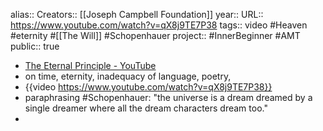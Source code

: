 alias::
Creators:: [[Joseph Campbell Foundation]] 
year:: 
URL:: https://www.youtube.com/watch?v=qX8j9TE7P38
tags:: video #Heaven #eternity #[[The Will]] #Schopenhauer 
project:: #InnerBeginner #AMT 
public:: true

- [The Eternal Principle - YouTube](https://www.youtube.com/watch?v=qX8j9TE7P38)
- on time, eternity, inadequacy of language, poetry,
- {{video https://www.youtube.com/watch?v=qX8j9TE7P38}}
- paraphrasing #Schopenhauer: "the universe is a dream dreamed by a single dreamer where all the dream characters dream too."
-